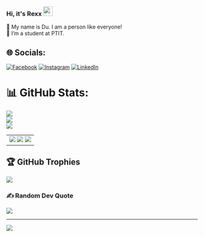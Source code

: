 ### Hi, it's Rexx <img src="https://media.giphy.com/media/hvRJCLFzcasrR4ia7z/giphy.gif" width="25px">
🔭 My name is Du. I am a person like everyone!<br>
🤝 I’m a student at PTIT.


## 🌐 Socials:
[![Facebook](https://img.shields.io/badge/Facebook-%231877F2.svg?logo=Facebook&logoColor=white)](https://facebook.com/https://www.facebook.com/nguyen.du.0801) [![Instagram](https://img.shields.io/badge/Instagram-%23E4405F.svg?logo=Instagram&logoColor=white)](https://instagram.com/https://www.instagram.com/nhd__81/) [![LinkedIn](https://img.shields.io/badge/LinkedIn-%230077B5.svg?logo=linkedin&logoColor=white)](https://linkedin.com/in/https://www.linkedin.com/in/nguyen-du-7a0490259/) 
# 📊 GitHub Stats:
![](https://github-readme-stats.vercel.app/api?username=Rexx0801&theme=radical&hide_border=false&include_all_commits=true&count_private=false)<br/>
![](https://github-readme-streak-stats.herokuapp.com/?user=Rexx0801&theme=radical&hide_border=false)<br/>
![](https://github-readme-stats.vercel.app/api/top-langs/?username=Rexx0801&theme=radical&hide_border=false&include_all_commits=true&count_private=false&layout=compact)

<table>
<tr>
  <td>
    <img src="https://github-readme-stats.vercel.app/api?username=Rexx0801&theme=radical&hide_border=false&include_all_commits=true&count_private=false" />
    <img src="https://github-readme-streak-stats.herokuapp.com/?user=Rexx0801&theme=radical&hide_border=false" />
    <img src="https://github-readme-stats.vercel.app/api/top-langs/?username=Rexx0801&theme=radical&hide_border=false&include_all_commits=true&count_private=false&layout=compact" />
  </td>
</tr>
<table>


## 🏆 GitHub Trophies
![](https://github-profile-trophy.vercel.app/?username=Rexx0801&theme=radical&no-frame=false&no-bg=false&margin-w=4)

### ✍️ Random Dev Quote
![](https://quotes-github-readme.vercel.app/api?type=horizontal&theme=radical)

---
[![](https://visitcount.itsvg.in/api?id=Rexx0801&icon=2&color=0)](https://visitcount.itsvg.in)

<!-- Proudly created with GPRM ( https://gprm.itsvg.in ) -->
